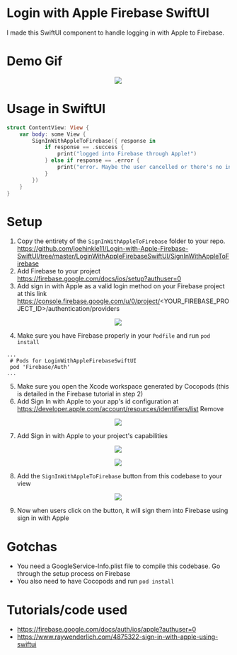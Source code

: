 # Login with Apple Firebase SwiftUI

I made this SwiftUI component to handle logging in with Apple to Firebase.

# Demo Gif

<p align="center"><img src="https://raw.githubusercontent.com/joehinkle11/Login-with-Apple-Firebase-SwiftUI/master/demo.gif"/></p>

# Usage in SwiftUI

```swift
struct ContentView: View {
    var body: some View {
        SignInWithAppleToFirebase({ response in
            if response == .success {
                print("logged into Firebase through Apple!")
            } else if response == .error {
                print("error. Maybe the user cancelled or there's no internet")
            }
        })
    }
}
```

# Setup

 1. Copy the entirety of the `SignInWithAppleToFirebase` folder to your repo. https://github.com/joehinkle11/Login-with-Apple-Firebase-SwiftUI/tree/master/LoginWithAppleFirebaseSwiftUI/SignInWithAppleToFirebase
 2. Add Firebase to your project https://firebase.google.com/docs/ios/setup?authuser=0
 3. Add sign in with Apple as a valid login method on your Firebase project at this link https://console.firebase.google.com/u/0/project/<YOUR_FIREBASE_PROJECT_ID>/authentication/providers
 
<p align="center"><img src="https://raw.githubusercontent.com/joehinkle11/Login-with-Apple-Firebase-SwiftUI/master/example3.png"/></p>
 
 4. Make sure you have Firebase properly in your `Podfile` and run `pod install`
 ```
...
  # Pods for LoginWithAppleFirebaseSwiftUI
  pod 'Firebase/Auth'
...
 ```
 5. Make sure you open the Xcode workspace generated by Cocopods (this is detailed in the Firebase tutorial in step 2)
 6. Add Sign In with Apple to your app's id configuration at https://developer.apple.com/account/resources/identifiers/list
Remove

<p align="center"><img src="https://raw.githubusercontent.com/joehinkle11/Login-with-Apple-Firebase-SwiftUI/master/example0.png"/></p>

 7. Add Sign in with Apple to your project's capabilities
 
<p align="center"><img src="https://raw.githubusercontent.com/joehinkle11/Login-with-Apple-Firebase-SwiftUI/master/example1.png"/></p>
<p align="center"><img src="https://raw.githubusercontent.com/joehinkle11/Login-with-Apple-Firebase-SwiftUI/master/example2.png"/></p>
 
 8. Add the `SignInWithAppleToFirebase` button from this codebase to your view

<p align="center"><img src="https://raw.githubusercontent.com/joehinkle11/Login-with-Apple-Firebase-SwiftUI/master/LoginWithAppleFirebaseSwiftUI/Assets.xcassets/example.imageset/button.png"/></p>

 9. Now when users click on the button, it will sign them into Firebase using sign in with Apple
 
# Gotchas

 - You need a GoogleService-Info.plist file to compile this codebase. Go through the setup process on Firebase
 - You also need to have Cocopods and run `pod install`

# Tutorials/code used

 - https://firebase.google.com/docs/auth/ios/apple?authuser=0
 - https://www.raywenderlich.com/4875322-sign-in-with-apple-using-swiftui
